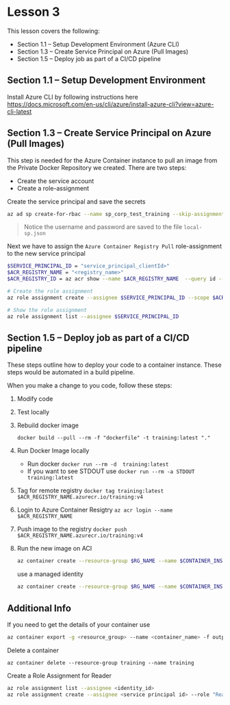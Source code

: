 # Lesson 3

This lesson covers the following:
- Section 1.1 – Setup Development Environment (Azure CLI)
- Section 1.3 – Create Service Principal on Azure (Pull Images)
- Section 1.5 – Deploy job as part of a CI/CD pipeline
 

## Section 1.1 – Setup Development Environment
Install Azure CLI by following instructions here https://docs.microsoft.com/en-us/cli/azure/install-azure-cli?view=azure-cli-latest

## Section 1.3 – Create Service Principal on Azure (Pull Images)

This step is needed for the Azure Container instance to pull an image from the Private Docker Repository we created. There are two steps:
- Create the service account
- Create a role-assignment

Create the service principal and save the secrets
```bash
az ad sp create-for-rbac --name sp_corp_test_training --skip-assignment --sdk-auth > local-sp.json
```

> Notice the username and password are saved to the file `local-sp.json`

Next we have to assign the `Azure Container Registry Pull` role-assignment to the new service principal

```bash
$SERVICE_PRINCIPAL_ID = "service_principal_clientId>"
$ACR_REGISTRY_NAME = "<registry_name>"
$ACR_REGISTRY_ID = az acr show --name $ACR_REGISTRY_NAME  --query id --output tsv

# Create the role assignment
az role assignment create --assignee $SERVICE_PRINCIPAL_ID --scope $ACR_REGISTRY_ID --role acrpull

# Show the role assignment
az role assignment list --assignee $SERVICE_PRINCIPAL_ID
```

## Section 1.5 – Deploy job as part of a CI/CD pipeline

These steps outline how to deploy your code to a container instance. These steps would be automated in a build pipeline.

When you make a change to you code, follow these steps:
1. Modify code
2. Test locally
3. Rebuild docker image 
    ```code bash
    docker build --pull --rm -f "dockerfile" -t training:latest "."
    ```
4. Run Docker Image locally 
    - Run docker `docker run --rm -d  training:latest`
    - If you want to see STDOUT use `docker run --rm -a STDOUT training:latest`
5. Tag for remote registry `docker tag training:latest $ACR_REGISTRY_NAME.azurecr.io/training:v4`
6. Login to Azure Container Resigtry `az acr login --name $ACR_REGISTRY_NAME`
7. Push image to the registry `docker push $ACR_REGISTRY_NAME.azurecr.io/training:v4`
8. Run the new image on ACI
    ```bash
    az container create --resource-group $RG_NAME --name $CONTAINER_INSTANCE_NAME --image $ACR_REGISTRY_NAME.azurecr.io/training:v3 --registry-username $SERVICE_PRINCIPAL_ID --registry-password $SERVICE_PRINCIPAL_PASSWORD --restart-policy Never
    ```

    use a managed identity

    ```bash
    az container create --resource-group $RG_NAME --name $CONTAINER_INSTANCE_NAME --image $ACR_REGISTRY_NAME.azurecr.io/training:v3 --assign-identity "/subscriptions/<subscription_id>/resourcegroups/<rg_name>/providers/Microsoft.ManagedIdentity/userAssignedIdentities/<identity_id>"  --registry-username $SERVICE_PRINCIPAL_ID --registry-password $SERVICE_PRINCIPAL_PASSWORD --restart-policy Never
    ```

## Additional Info

If you need to get the details of your container use

```bash
az container export -g <resource_group> --name <container_name> -f output.yaml
```

Delete a container
```code bash
az container delete --resource-group training --name training 
```

Create a Role Assignment for Reader
```bash
az role assignment list --assignee <identity_id>
az role assignment create --assignee <service principal id> --role "Reader" --scope /subscriptions/<subscription_id>
```